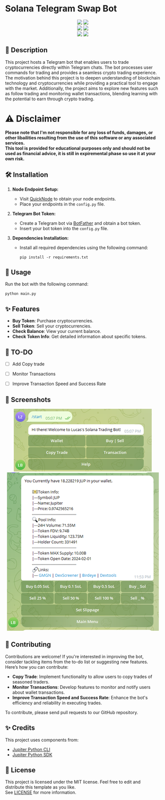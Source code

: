 # Solana Telegram Swap Bot

<p align="center">
    <img src="https://img.shields.io/github/stars/zyx898/Solana-Telegram-Swap-Bot">
    <img src="https://img.shields.io/github/forks/zyx898/Solana-Telegram-Swap-Bot">
    <br>
    <img src="https://img.shields.io/github/issues/zyx898/Solana-Telegram-Swap-Bot">
    <img src="https://img.shields.io/github/issues-closed/zyx898/Solana-Telegram-Swap-Bot">
    <br>
    <img src="https://img.shields.io/github/languages/top/zyx898/Solana-Telegram-Swap-Bot">
    <img src="https://img.shields.io/github/last-commit/zyx898/Solana-Telegram-Swap-Bot">
    <br>
</p>

## 📖 Description
This project hosts a Telegram bot that enables users to trade cryptocurrencies directly within Telegram chats. The bot processes user commands for trading and provides a seamless crypto trading experience. The motivation behind this project is to deepen understanding of blockchain technology and cryptocurrencies while providing a practical tool to engage with the market. Additionally, the project aims to explore new features such as follow trading and monitoring wallet transactions, blending learning with the potential to earn through crypto trading.

# ⚠️ Disclaimer
**Please note that I'm not responsible for any loss of funds, damages, or other libailities resulting from the use of this software or any associated services.<br>
This tool is provided for educational purposes only and should not be used as financial advice, it is still in expiremental phase so use it at your own risk.**


## 🛠️ Installation

1. **Node Endpoint Setup:**
   - Visit [QuickNode](https://www.quicknode.com) to obtain your node endpoints.
   - Place your endpoints in the `config.py` file.

2. **Telegram Bot Token:**
   - Create a Telegram bot via [BotFather](https://t.me/BotFather) and obtain a bot token.
   - Insert your bot token into the `config.py` file.

3. **Dependencies Installation:**
   - Install all required dependencies using the following command:
     ```
     pip install -r requirements.txt
     ```

## 🔬 Usage

Run the bot with the following command:
```
python main.py
```

## ✨ Features

- **Buy Token**: Purchase cryptocurrencies.
- **Sell Token**: Sell your cryptocurrencies.
- **Check Balance**: View your current balance.
- **Check Token Info**: Get detailed information about specific tokens.

## 📝 TO-DO
- [ ] Add Copy trade
- [ ] Monitor Transactions
- [ ] Improve Transaction Speed and Success Rate


## 📸 Screenshots 

<p align="center">
    <img src="images/start_menu.png"/>
    <img src="images/swap_menu.png"/>
</p>


## 🤝 Contributing

Contributions are welcome! If you're interested in improving the bot, consider tackling items from the to-do list or suggesting new features. Here’s how you can contribute:

- **Copy Trade**: Implement functionality to allow users to copy trades of seasoned traders.
- **Monitor Transactions**: Develop features to monitor and notify users about wallet transactions.
- **Improve Transaction Speed and Success Rate**: Enhance the bot's efficiency and reliability in executing trades.

To contribute, please send pull requests to our GitHub repository.

## ✨ Credits

This project uses components from:
- [Jupiter Python CLI](https://github.com/0xTaoDev/jupiter-python-cli)
- [Jupiter Python SDK](https://github.com/0xTaoDev/jupiter-python-sdk)

## 🧾 License

This project is licensed under the MIT license. Feel free to edit and distribute this template as you like.<br>
See [LICENSE](LICENSE) for more information.